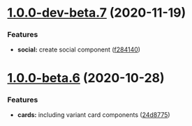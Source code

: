 # [1.0.0-dev-beta.7](http://bitbucket.org/uclaucomm/ucla-bruin-components/compare/v1.0.0-dev-beta.6...v1.0.0-dev-beta.7) (2020-11-19)


### Features

* **social:** create social component ([f284140](http://bitbucket.org/uclaucomm/ucla-bruin-components/commits/f284140a68f51f20613ed9e72e1a704840214196))

# [1.0.0-beta.6](http://bitbucket.org/uclaucomm/ucla-bruin-components/compare/v1.0.0-beta.5...v1.0.0-beta.6) (2020-10-28)


### Features

* **cards:** including variant card components ([24d8775](http://bitbucket.org/uclaucomm/ucla-bruin-components/commits/24d87753d733e6b0adbf14a46d6ad54be64057c1))

